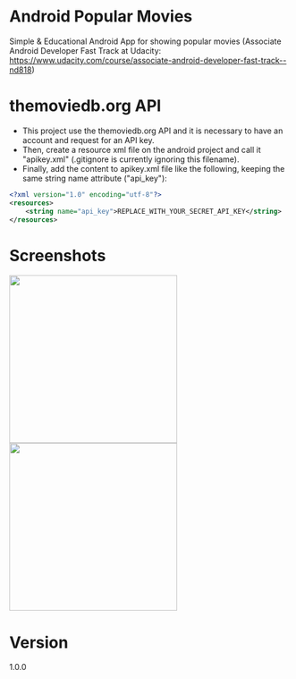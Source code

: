 # Android Popular Movies
Simple &amp; Educational Android App for showing popular movies (Associate Android Developer Fast Track at Udacity: https://www.udacity.com/course/associate-android-developer-fast-track--nd818)

# themoviedb.org API
- This project use the themoviedb.org API and it is necessary to have an account and request for an API key. 
- Then, create a resource xml file on the android project and call it "apikey.xml" (.gitignore is currently ignoring this filename).
- Finally, add the content to apikey.xml file like the following, keeping the same string name attribute ("api_key"):

```xml
<?xml version="1.0" encoding="utf-8"?>
<resources>
    <string name="api_key">REPLACE_WITH_YOUR_SECRET_API_KEY</string>
</resources>
```

# Screenshots
<img src="http://i.imgur.com/P3Xrk8a.png" width="300"/>
<img src="http://i.imgur.com/JR1ngqz.png" width="300"/>

# Version
1.0.0
